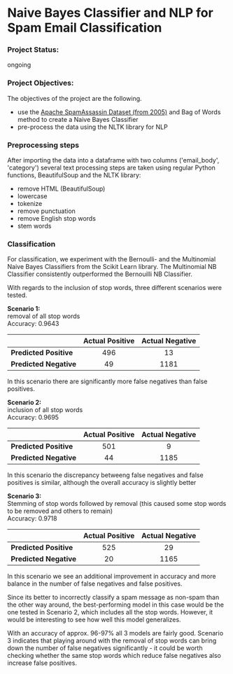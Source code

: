 # Naive Bayes Classifier and NLP for Spam Email Classification

### Project Status:
ongoing

### Project Objectives:
The objectives of the project are the following.
- use the [Apache SpamAssassin Dataset (from 2005)](https://spamassassin.apache.org/old/publiccorpus/) and Bag of Words method to create a Naive Bayes Classifier  
- pre-process the data using the NLTK library for NLP

### Preprocessing steps
After importing the data into a dataframe with two columns ('email_body', 'category') several text processing steps are taken using regular Python functions, BeautifulSoup and the NLTK library:
- remove HTML (BeautifulSoup)
- lowercase
- tokenize
- remove punctuation
- remove English stop words
- stem words


### Classification

For classification, we experiment with the Bernoulli- and the Multinomial Naive Bayes Classifiers from the Scikit Learn library. The Multinomial NB Classifier consistently outperformed the Bernouilli NB Classifier.

With regards to the inclusion of stop words, three different scenarios were tested.

__Scenario 1:__  
removal of all stop words  
Accuracy: 0.9643  

|                    | Actual Positive | Actual Negative |
|--------------------|:---------------:|:---------------:|
| **Predicted Positive** |       496        |       13        |
| **Predicted Negative** |       49        |       1181        |  

In this scenario there are significantly more false negatives than false positives.
 
__Scenario 2:__  
inclusion of all stop words  
Accuracy: 0.9695  

|                    | Actual Positive | Actual Negative |
|--------------------|:---------------:|:---------------:|
| **Predicted Positive** |       501        |       9        |
| **Predicted Negative** |       44        |       1185        |  

 In this scenario the discrepancy betweeng false negatives and false positives is similar, although the overall accuracy is slightly better
 
__Scenario 3:__  
Stemming of stop words followed by removal (this caused some stop words to be removed and others to remain)  
Accuracy: 0.9718  

|                    | Actual Positive | Actual Negative |
|--------------------|:---------------:|:---------------:|
| **Predicted Positive** |       525        |       29        |
| **Predicted Negative** |       20        |       1165        |  

In this scenario we see an additional improvement in accuracy and more balance in the number of false negatives and false positives.

Since its better to incorrectly classify a spam message as non-spam than the other way around, the best-performing model in this case would be the one tested in Scenario 2, which includes all the stop words. However, it would be interesting to see how well this model generalizes.

With an accuracy of approx. 96-97% all 3 models are fairly good. Scenario 3 indicates that playing around with the removal of stop words can bring down the number of false negatives significantly - it could be worth checking whether the same stop words which reduce false negatives also increase false positives.

 


